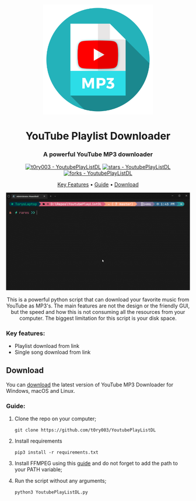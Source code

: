 <div align="center">
    <img src="images/youtubedownloadicon.png" alt="Logo" width="300">
</div>

<h1 align="center">
	YouTube Playlist Downloader
</h1>

<div align="center">

<h3 align="center">A powerful YouTube MP3 downloader</h3>

[![t0ry003 - YoutubePlayListDL](https://img.shields.io/static/v1?label=t0ry003&message=YoutubePlayListDL&color=blue&logo=github)](https://github.com/t0ry003/YoutubePlayListDL "Go to GitHub repo")
[![stars - YoutubePlayListDL](https://img.shields.io/github/stars/t0ry003/YoutubePlayListDL?style=social)](https://github.com/t0ry003/YoutubePlayListDL)
[![forks - YoutubePlayListDL](https://img.shields.io/github/forks/t0ry003/YoutubePlayListDL?style=social)](https://github.com/t0ry003/YoutubePlayListDL)

   <p align="center">
     <a href="#key-features">Key Features</a> •
     <a href="#guide">Guide</a> •
     <a href="#download">Download</a>
   </p>

   <img src="images/demo/downloader-demo.gif" alt="Demo">
</div>

<div align="center">
   <p>
      This is a powerful python script that can download your favorite music from YouTube as MP3's. The main features are
   not the design or the friendly GUI, but the speed and how this is not consuming all the resources from your computer. The biggest limitation for this script is your disk space.
   </p>
</div>

### Key features:

- Playlist download from link
- Single song download from link

## Download

You can [download](https://github.com/t0ry003/YoutubePlayListDL/releases/tag/v1.1) the latest version of YouTube MP3
Downloader for Windows, macOS and Linux.

### Guide:

1. Clone the repo on your computer;

    ```shell
    git clone https://github.com/t0ry003/YoutubePlayListDL
    ```

2. Install requirements

    ```shell
    pip3 install -r requirements.txt
    ```

3. Install FFMPEG using this [guide](https://www.geeksforgeeks.org/how-to-install-ffmpeg-on-windows/) and do not forget
   to add the path to your PATH variable;

4. Run the script without any arguments;

   ```shell
   python3 YoutubePlayListDL.py
   ```
